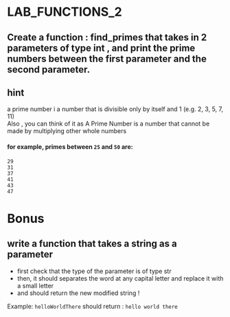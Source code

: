 # LAB_FUNCTIONS_2


## Create a function : find_primes that takes in 2 parameters of type int , and print the prime numbers between the first parameter and the second parameter. 

## hint
a prime number i a number that is divisible only by itself and 1 (e.g. 2, 3, 5, 7, 11)    
Also , you can think of it as A Prime Number is a number that cannot be made by multiplying other whole numbers


#### for example, primes between `25` and `50` are:
```
29   
31   
37   
41   
43   
47   
```

# Bonus
## write a function that takes a string as a parameter
- first check that the type of the parameter is of type str
- then, it should separates the word at any capital letter and replace it with a small letter 
- and  should return the new modified string !

Example: `helloWorldThere` should return :
```hello world there```
